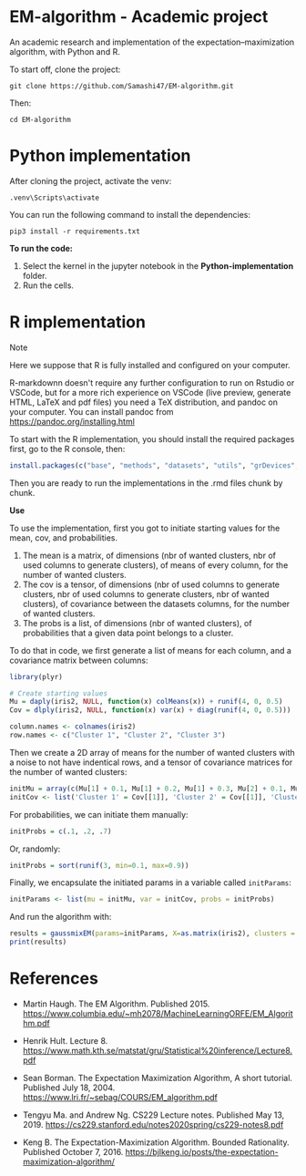 # EM-algorithm - Academic project

An academic research and implementation of the expectation–maximization algorithm, with Python and R.

To start off, clone the project: 
```shell
git clone https://github.com/Samashi47/EM-algorithm.git
```

Then:
```shell
cd EM-algorithm
```

# Python implementation

After cloning the project, activate the venv:

```shell
.venv\Scripts\activate
```

You can run the following command to install the dependencies:

```shell
pip3 install -r requirements.txt
```
**To run the code:**
1. Select the kernel in the jupyter notebook in the **Python-implementation** folder.
2. Run the cells.

# R implementation

> [!NOTE]
>
> Here we suppose that R is fully installed and configured on your computer.
>
> R-markdownn doesn't require any further configuration to run on Rstudio or VSCode, but for a more rich experience on VSCode (live preview, generate HTML, LaTeX and pdf files) you need a TeX distribution, and pandoc on your computer. You can install pandoc from https://pandoc.org/installing.html

To start with the R implementation, you should install the required packages first, go to the R console, then: 
```R
install.packages(c("base", "methods", "datasets", "utils", "grDevices", "graphics", "stats", "plyr", "mvtnorm", "ggplot2"))
```
Then you are ready to run the implementations in the .rmd files chunk by chunk.

**Use**

To use the implementation, first you got to initiate starting values for the mean, cov, and probabilities.

1. The mean is a matrix, of dimensions (nbr of wanted clusters, nbr of used columns to generate clusters), of means of every column, for the number of wanted clusters.
2. The cov is a tensor, of dimensions (nbr of used columns to generate clusters, nbr of used columns to generate clusters, nbr of wanted clusters), of covariance between the datasets columns, for the number of wanted clusters.
3. The probs is a list, of dimensions (nbr of wanted clusters), of probabilities that a given data point belongs to a cluster.

To do that in code, we first generate a list of means for each column, and a covariance matrix between columns:
```R
library(plyr)

# Create starting values
Mu = daply(iris2, NULL, function(x) colMeans(x)) + runif(4, 0, 0.5)
Cov = dlply(iris2, NULL, function(x) var(x) + diag(runif(4, 0, 0.5)))
```

```R
column.names <- colnames(iris2)
row.names <- c("Cluster 1", "Cluster 2", "Cluster 3")
```

Then we create a 2D array of means for the number of wanted clusters with a noise to not have indentical rows, and a tensor of covariance matrices for the number of wanted clusters:
```R
initMu = array(c(Mu[1] + 0.1, Mu[1] + 0.2, Mu[1] + 0.3, Mu[2] + 0.1, Mu[2] + 0.2, Mu[2] + 0.3, Mu[3] + 0.1, Mu[3] + 0.2, Mu[3] + 0.3, Mu[4] + 0.1, Mu[4] + 0.2, Mu[4] + 0.4) , dim = c(3, 4),dimnames = list(row.names,column.names))
initCov <- list('Cluster 1' = Cov[[1]], 'Cluster 2' = Cov[[1]], 'Cluster 3' = Cov[[1]])
```

For probabilities, we can initiate them manually:
```R
initProbs = c(.1, .2, .7)
```

Or, randomly:
```R
initProbs = sort(runif(3, min=0.1, max=0.9))
```

Finally, we encapsulate the initiated params in a variable called `initParams`:
```R
initParams <- list(mu = initMu, var = initCov, probs = initProbs)
```

And run the algorithm with:
```R
results = gaussmixEM(params=initParams, X=as.matrix(iris2), clusters = 3, tol=1e-10, maxits=1500, showits=T)
print(results)
```

# References

- Martin Haugh. The EM Algorithm. Published 2015. https://www.columbia.edu/~mh2078/MachineLearningORFE/EM_Algorithm.pdf

- Henrik Hult. Lecture 8. https://www.math.kth.se/matstat/gru/Statistical%20inference/Lecture8.pdf

- Sean Borman. The Expectation Maximization Algorithm, A short tutorial. Published July 18, 2004. https://www.lri.fr/~sebag/COURS/EM_algorithm.pdf

- Tengyu Ma. and Andrew Ng. CS229 Lecture notes. Published May 13, 2019. https://cs229.stanford.edu/notes2020spring/cs229-notes8.pdf

- Keng B. The Expectation-Maximization Algorithm. Bounded Rationality. Published October 7, 2016. https://bjlkeng.io/posts/the-expectation-maximization-algorithm/
